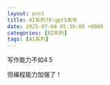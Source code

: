 ```yaml
---
layout: post
title: AI系列78:gpt5发布
date: 2025-07-04 05:30:00 +0800
categories: [AI系列]
tags: [AI系列]
---
```

写作能力不如4.5

但编程能力加强了！